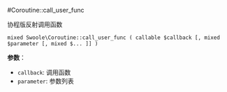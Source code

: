 #Coroutine::call_user_func

协程版反射调用函数
```
mixed Swoole\Coroutine::call_user_func ( callable $callback [, mixed $parameter [, mixed $... ]] )
```
**参数**：

* `callback`: 调用函数
* `parameter`: 参数列表